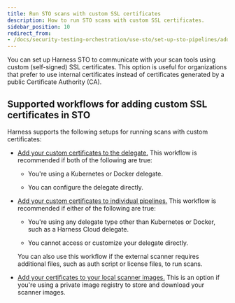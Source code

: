 ```yaml
---
title: Run STO scans with custom SSL certificates
description: How to run STO scans with custom SSL certificates. 
sidebar_position: 10
redirect_from:
- /docs/security-testing-orchestration/use-sto/set-up-sto-pipelines/add-custom-certs/ssl-setup-in-sto
---
```


You can set up Harness STO to communicate with your scan tools using custom (self-signed) SSL certificates. This option is useful for organizations that prefer to use internal certificates instead of certificates generated by a public Certificate Authority (CA).

## Supported workflows for adding custom SSL certificates in STO

Harness supports the following setups for running scans with custom certificates: 

- [Add your custom certificates to the delegate.](/docs/security-testing-orchestration/use-sto/secure-sto-pipelines/add-certs-to-delegate.md) This workflow is recommended if both of the following are true:

  - You're using a Kubernetes or Docker delegate.

  - You can configure the delegate directly.
  
- [Add your custom certificates to individual pipelines.](/docs/security-testing-orchestration/use-sto/secure-sto-pipelines/add-certs-to-pipelines.md) This workflow is recommended if either of the following are true:

  - You're using any delegate type other than Kubernetes or Docker, such as a Harness Cloud delegate.

  - You cannot access or customize your delegate directly. 

  You can also use this workflow if the external scanner requires additional files, such as auth script or license files, to run scans.

- [Add your certificates to your local scanner images.](/docs/security-testing-orchestration/use-sto/set-up-sto-pipelines/store-images-in-private-registryfrom-private-registry) This is an option if you're using a private image registry to store and download your scanner images. 